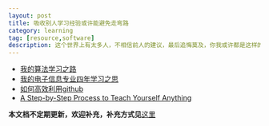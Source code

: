 ```yaml
---
layout: post
title: 吸收别人学习经验或许能避免走弯路
category: learning
tag: [resource,software]
description: 这个世界上有太多人，不相信前人的建议，最后追悔莫及，你我或许都是这样的人。 
---
```


+ [我的算法学习之路](http://www.cnblogs.com/figure9/p/3708351.html)
+ [我的电子信息专业四年学习之思](http://blog.csdn.net/tietao/article/details/8497386)
+ [如何高效利用github](http://www.yangzhiping.com/tech/github.html)
+ [A Step-by-Step Process to Teach Yourself Anything](http://www.scotthyoung.com/blog/2013/05/10/learn-anything-in-less-time/)


**本文档不定期更新，欢迎补充，补充方式见**[这里](http://xautkx.com/help-us)
